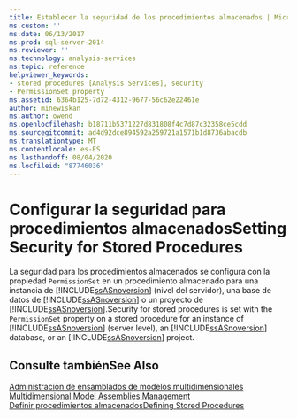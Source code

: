 ```yaml
---
title: Establecer la seguridad de los procedimientos almacenados | Microsoft Docs
ms.custom: ''
ms.date: 06/13/2017
ms.prod: sql-server-2014
ms.reviewer: ''
ms.technology: analysis-services
ms.topic: reference
helpviewer_keywords:
- stored procedures [Analysis Services], security
- PermissionSet property
ms.assetid: 6364b125-7d72-4312-9677-56c62e22461e
author: minewiskan
ms.author: owend
ms.openlocfilehash: b18711b5371227d831808f4c7d87c32358ce5cdd
ms.sourcegitcommit: ad4d92dce894592a259721a1571b1d8736abacdb
ms.translationtype: MT
ms.contentlocale: es-ES
ms.lasthandoff: 08/04/2020
ms.locfileid: "87746036"
---
```

# <a name="setting-security-for-stored-procedures"></a><span data-ttu-id="22391-102">Configurar la seguridad para procedimientos almacenados</span><span class="sxs-lookup"><span data-stu-id="22391-102">Setting Security for Stored Procedures</span></span>
  <span data-ttu-id="22391-103">La seguridad para los procedimientos almacenados se configura con la propiedad `PermissionSet` en un procedimiento almacenado para una instancia de [!INCLUDE[ssASnoversion](../../includes/ssasnoversion-md.md)] (nivel del servidor), una base de datos de [!INCLUDE[ssASnoversion](../../includes/ssasnoversion-md.md)] o un proyecto de [!INCLUDE[ssASnoversion](../../includes/ssasnoversion-md.md)].</span><span class="sxs-lookup"><span data-stu-id="22391-103">Security for stored procedures is set with the `PermissionSet` property on a stored procedure for an instance of [!INCLUDE[ssASnoversion](../../includes/ssasnoversion-md.md)] (server level), an [!INCLUDE[ssASnoversion](../../includes/ssasnoversion-md.md)] database, or an [!INCLUDE[ssASnoversion](../../includes/ssasnoversion-md.md)] project.</span></span>  
  
## <a name="see-also"></a><span data-ttu-id="22391-104">Consulte también</span><span class="sxs-lookup"><span data-stu-id="22391-104">See Also</span></span>  
 <span data-ttu-id="22391-105">[Administración de ensamblados de modelos multidimensionales](../multidimensional-models/multidimensional-model-assemblies-management.md) </span><span class="sxs-lookup"><span data-stu-id="22391-105">[Multidimensional Model Assemblies Management](../multidimensional-models/multidimensional-model-assemblies-management.md) </span></span>  
 [<span data-ttu-id="22391-106">Definir procedimientos almacenados</span><span class="sxs-lookup"><span data-stu-id="22391-106">Defining Stored Procedures</span></span>](../multidimensional-models-extending-olap-stored-procedures/defining-stored-procedures.md)  
  
  
